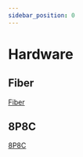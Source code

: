 ```yaml
---
sidebar_position: 0
---
```


# Hardware

## Fiber

[Fiber](../Network/Interface.md#fiber)

## 8P8C

[8P8C](../Network/Interface.md#pinout)
